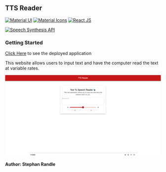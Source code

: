 ## TTS Reader

[![Material UI](https://img.shields.io/badge/Material%20UI-5.4.4-007FFF?style=flat-square&logo=mui)](https://mui.com/getting-started/installation/)
[![Material Icons](https://img.shields.io/badge/Material%20Icons-5.4.4-2196F3?style=flat-square&logo=materialdesignicons)](https://mui.com/components/material-icons/)
[![React JS](https://img.shields.io/badge/React%20JS-17.0.2-61DAFB?style=flat-square&logo=react)](https://reactjs.org/docs/getting-started.html)

[![Speech Synthesis API](https://img.shields.io/badge/Speech%20Synthesis-API-F5F5F5?style=flat-square&logo=mozilla)](https://developer.mozilla.org/en-US/docs/Web/API/SpeechSynthesis)

<!-- [![Wave.js](https://img.shields.io/badge/Wave.js-NPM-CB0000?style=flat-square&logo=npm)](https://www.npmjs.com/package/@foobar404/wave) -->

### Getting Started

[Click Here](https://clever-brown-5ae611.netlify.app) to see the deployed application

This website allows users to input text and have the computer read the text at variable rates.

![screenshot](assets/screenshot.png)

**Author: Stephan Randle**
